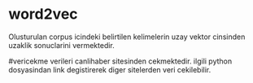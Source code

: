 # word2vec
Olusturulan corpus icindeki belirtilen kelimelerin uzay vektor cinsinden uzaklik sonuclarini vermektedir.

#vericekme
verileri canlihaber sitesinden cekmektedir. ilgili python dosyasindan link degistirerek diger sitelerden veri cekilebilir. 
